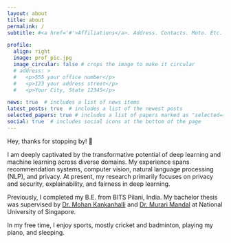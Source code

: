 ```yaml
---
layout: about
title: about
permalink: /
subtitle: #<a href='#'>Affiliations</a>. Address. Contacts. Moto. Etc.

profile:
  align: right
  image: prof_pic.jpg
  image_circular: false # crops the image to make it circular
  # address: >
  #   <p>555 your office number</p>
  #   <p>123 your address street</p>
  #   <p>Your City, State 12345</p>

news: true  # includes a list of news items
latest_posts: true  # includes a list of the newest posts
selected_papers: true # includes a list of papers marked as "selected={true}"
social: true  # includes social icons at the bottom of the page
---
```


Hey, thanks for stopping by! :wave:

I am deeply captivated by the transformative potential of deep learning and machine learning across diverse domains. My experience spans recommendation systems, computer vision, natural language processing (NLP), and privacy. At present, my research primarily focuses on privacy and security, explainability, and fairness in deep learning. 

Previously, I completed my B.E. from BITS Pilani, India. My bachelor thesis was supervised by [Dr. Mohan Kankanhalli](https://www.comp.nus.edu.sg/~mohan/) and [Dr. Murari Mandal](https://murarimandal.github.io/) at National University of Singapore. 

In my free time, I enjoy sports, mostly cricket and badminton, playing my piano, and sleeping.